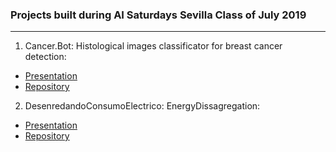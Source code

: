 ### Projects built during AI Saturdays Sevilla Class of July 2019
---

1) Cancer.Bot: Histological images classificator for breast cancer detection:
- [Presentation](https://github.com/SaturdaysAI/Projects/tree/master/Sevilla/July2019/Cancer.Bot.pdf)
- [Repository](https://github.com/MrManlu/Cancer.Bot)

2) DesenredandoConsumoElectrico: EnergyDissagregation:
- [Presentation](https://github.com/SaturdaysAI/Projects/tree/master/Sevilla/July2019/DesenredandoConsumoElectrico.pdf)
- [Repository](https://github.com/joaqrus/EnergyDissagregation)
